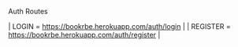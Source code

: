 Auth Routes

| LOGIN = https://bookrbe.herokuapp.com/auth/login |
| REGISTER = https://bookrbe.herokuapp.com/auth/register |
